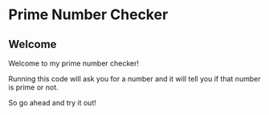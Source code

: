 # Prime Number Checker

## Welcome

Welcome to my prime number checker!

Running this code will ask you for a number and it will tell you if that number is prime or not.

So go ahead and try it out!